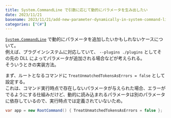```yaml
---
title: System.CommandLine で引数に応じて動的にパラメータを生み出したい
date: 2023/11/21
basename: 2023/11/21/add-new-parameter-dynamically-in-system-command-line
categories: ["C#"]
---
```


[`System.CommandLine`](https://learn.microsoft.com/en-us/dotnet/standard/commandline/get-started-tutorial) で動的にパラメータを追加したいかもしれないケースについて。  
例えば、プラグインシステムに対応していて、 `--plugins ./plugins` としてその先の DLL によってパラメータが追加される場合などが考えられる。  
そういうときの実装方法。

まず、ルートとなるコマンドに `TreatUnmatchedTokensAsErrors = false` として設定する。  
これは、コマンド実行時点で存在しないパラメータが与えられた場合、エラーがでるようにする仕組みだけど、動的に読み込まれるパラメータは別のパラメータに依存しているので、実行時点では定義されていないため。

```csharp:Program.cs
var app = new RootCommand() { TreatUnmatchedTokensAsErrors = false };
```
